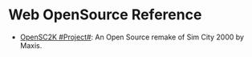 # Web OpenSource Reference

* [OpenSC2K #Project#](https://github.com/rage8885/OpenSC2K): An Open Source remake of Sim City 2000 by Maxis.
